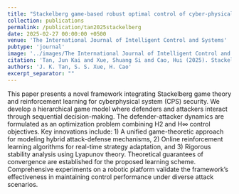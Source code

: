 ```yaml
---
title: "Stackelberg game-based robust optimal control of cyber-physical system under hybrid attacks"
collection: publications
permalink: /publication/tan2025stackelberg
date: 2025-02-27 00:00:00 +0500
venue: 'The International Journal of Intelligent Control and Systems'
pubtype: 'journal'
image: '../images/The International Journal of Intelligent Control and Systems.jpg'
citation: 'Tan, Jun Kai and Xue, Shuang Si and Cao, Hui (2025). Stackelberg game-based robust optimal control of cyber-physical system under hybrid attacks. The International Journal of Intelligent Control and Systems.'
authors: 'J. K. Tan, S. S. Xue, H. Cao'
excerpt_separator: ""
---
```

This paper presents a novel framework integrating Stackelberg game theory and reinforcement learning for cyberphysical system (CPS) security. We develop a hierarchical game model where defenders and attackers interact through sequential decision-making. The defender-attacker dynamics are formulated as an optimization problem combining H2 and H∞ control objectives. Key innovations include: 1) A unified game-theoretic approach for modeling hybrid attack-defense mechanisms, 2) Online reinforcement learning algorithms for real-time strategy adaptation, and 3) Rigorous stability analysis using Lyapunov theory. Theoretical guarantees of convergence are established for the proposed learning scheme. Comprehensive experiments on a robotic platform validate the framework’s effectiveness in maintaining control performance under diverse attack scenarios.
